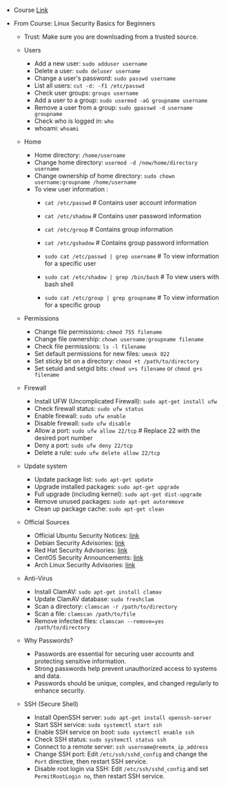 - Course [Link](https://www.udemy.com/course/basic-linux-security/)

- From Course: Linux Security Basics for Beginners

    - Trust: Make sure you are downloading from a trusted source.

    - Users
        - Add a new user: `sudo adduser username`
        - Delete a user: `sudo deluser username`
        - Change a user's password: `sudo passwd username`
        - List all users: `cut -d: -f1 /etc/passwd`
        - Check user groups: `groups username`
        - Add a user to a group: `sudo usermod -aG groupname username`
        - Remove a user from a group: `sudo gpasswd -d username groupname`
        - Check who is logged in: `who`
        - whoami: `whoami`

    - Home

        - Home directory: `/home/username`
        - Change home directory: `usermod -d /new/home/directory username`
        - Change ownership of home directory: `sudo chown username:groupname /home/username`
        - To view user information :
            - `cat /etc/passwd` # Contains user account information
            - `cat /etc/shadow` # Contains user password information
            - `cat /etc/group` # Contains group information
            - `cat /etc/gshadow` # Contains group password information 

            - `sudo cat /etc/passwd | grep username` # To view information for a specific user
            - `sudo cat /etc/shadow | grep /bin/bash` # To view users with bash shell
            - `sudo cat /etc/group | grep groupname` # To view information for a specific group
    - Permissions
        - Change file permissions: `chmod 755 filename`
        - Change file ownership: `chown username:groupname filename`
        - Check file permissions: `ls -l filename`
        - Set default permissions for new files: `umask 022`
        - Set sticky bit on a directory: `chmod +t /path/to/directory`
        - Set setuid and setgid bits: `chmod u+s filename` or `chmod g+s filename`


    - Firewall
        - Install UFW (Uncomplicated Firewall): `sudo apt-get install ufw`
        - Check firewall status: `sudo ufw status`
        - Enable firewall: `sudo ufw enable`
        - Disable firewall: `sudo ufw disable`
        - Allow a port: `sudo ufw allow 22/tcp` # Replace 22 with the desired port number
        - Deny a port: `sudo ufw deny 22/tcp`
        - Delete a rule: `sudo ufw delete allow 22/tcp`

    - Update system
        - Update package list: `sudo apt-get update`
        - Upgrade installed packages: `sudo apt-get upgrade`
        - Full upgrade (including kernel): `sudo apt-get dist-upgrade`
        - Remove unused packages: `sudo apt-get autoremove`
        - Clean up package cache: `sudo apt-get clean`

    - Official Sources

        - Official Ubuntu Security Notices: [link](https://ubuntu.com/security/notices)
        - Debian Security Advisories: [link](https://www.debian.org/security/)
        - Red Hat Security Advisories: [link](https://access.redhat.com/security/advisories)
        - CentOS Security Announcements: [link](https://lists.centos.org/pipermail/centos-announce/)
        - Arch Linux Security Advisories: [link](https://archlinux.org/security/)

    - Anti-Virus

        - Install ClamAV: `sudo apt-get install clamav`
        - Update ClamAV database: `sudo freshclam`
        - Scan a directory: `clamscan -r /path/to/directory`
        - Scan a file: `clamscan /path/to/file`
        - Remove infected files: `clamscan --remove=yes /path/to/directory`

    - Why Passwords?

        - Passwords are essential for securing user accounts and protecting sensitive information.
        - Strong passwords help prevent unauthorized access to systems and data.
        - Passwords should be unique, complex, and changed regularly to enhance security.

    - SSH (Secure Shell)

        - Install OpenSSH server: `sudo apt-get install openssh-server`
        - Start SSH service: `sudo systemctl start ssh`
        - Enable SSH service on boot: `sudo systemctl enable ssh`
        - Check SSH status: `sudo systemctl status ssh`
        - Connect to a remote server: `ssh username@remote_ip_address`
        - Change SSH port: Edit `/etc/ssh/sshd_config` and change the `Port` directive, then restart SSH service.
        - Disable root login via SSH: Edit `/etc/ssh/sshd_config` and set `PermitRootLogin no`, then restart SSH service.